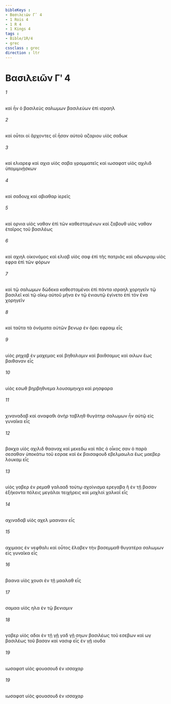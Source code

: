 ```yaml
---
bibleKeys : 
- Βασιλειῶν Γʹ 4
- 1 Rois 4
- 1 R 4
- 1 Kings 4
tags : 
- Bible/1R/4
- grec
cssclass : grec
direction : ltr
---
```


# Βασιλειῶν Γʹ 4

###### 1
καὶ ἦν ὁ βασιλεὺς σαλωμων βασιλεύων ἐπὶ ισραηλ
###### 2
καὶ οὗτοι οἱ ἄρχοντες οἳ ἦσαν αὐτοῦ αζαριου υἱὸς σαδωκ
###### 3
καὶ ελιαρεφ καὶ αχια υἱὸς σαβα γραμματεῖς καὶ ιωσαφατ υἱὸς αχιλιδ ὑπομιμνῄσκων
###### 4
καὶ σαδουχ καὶ αβιαθαρ ἱερεῖς
###### 5
καὶ ορνια υἱὸς ναθαν ἐπὶ τῶν καθεσταμένων καὶ ζαβουθ υἱὸς ναθαν ἑταῖρος τοῦ βασιλέως
###### 6
καὶ αχιηλ οἰκονόμος καὶ ελιαβ υἱὸς σαφ ἐπὶ τῆς πατριᾶς καὶ αδωνιραμ υἱὸς εφρα ἐπὶ τῶν φόρων
###### 7
καὶ τῷ σαλωμων δώδεκα καθεσταμένοι ἐπὶ πάντα ισραηλ χορηγεῖν τῷ βασιλεῖ καὶ τῷ οἴκῳ αὐτοῦ μῆνα ἐν τῷ ἐνιαυτῷ ἐγίνετο ἐπὶ τὸν ἕνα χορηγεῖν
###### 8
καὶ ταῦτα τὰ ὀνόματα αὐτῶν βενωρ ἐν ὄρει εφραιμ εἷς
###### 9
υἱὸς ρηχαβ ἐν μαχεμας καὶ βηθαλαμιν καὶ βαιθσαμυς καὶ αιλων ἕως βαιθαναν εἷς
###### 10
υἱὸς εσωθ βηρβηθνεμα λουσαμηνχα καὶ ρησφαρα
###### 11
χιναναδαβ καὶ αναφαθι ἀνὴρ ταβληθ θυγάτηρ σαλωμων ἦν αὐτῷ εἰς γυναῖκα εἷς
###### 12
βακχα υἱὸς αχιλιδ θααναχ καὶ μεκεδω καὶ πᾶς ὁ οἶκος σαν ὁ παρὰ σεσαθαν ὑποκάτω τοῦ εσραε καὶ ἐκ βαισαφουδ εβελμαωλα ἕως μαεβερ λουκαμ εἷς
###### 13
υἱὸς γαβερ ἐν ρεμαθ γαλααδ τούτῳ σχοίνισμα ερεγαβα ἣ ἐν τῇ βασαν ἑξήκοντα πόλεις μεγάλαι τειχήρεις καὶ μοχλοὶ χαλκοῖ εἷς
###### 14
αχιναδαβ υἱὸς αχελ μααναιν εἷς
###### 15
αχιμαας ἐν νεφθαλι καὶ οὗτος ἔλαβεν τὴν βασεμμαθ θυγατέρα σαλωμων εἰς γυναῖκα εἷς
###### 16
βαανα υἱὸς χουσι ἐν τῇ μααλαθ εἷς
###### 17
σαμαα υἱὸς ηλα ἐν τῷ βενιαμιν
###### 18
γαβερ υἱὸς αδαι ἐν τῇ γῇ γαδ γῇ σηων βασιλέως τοῦ εσεβων καὶ ωγ βασιλέως τοῦ βασαν καὶ νασιφ εἷς ἐν γῇ ιουδα
###### 19
ιωσαφατ υἱὸς φουασουδ ἐν ισσαχαρ
###### 19
ιωσαφατ υἱὸς φουασουδ ἐν ισσαχαρ
